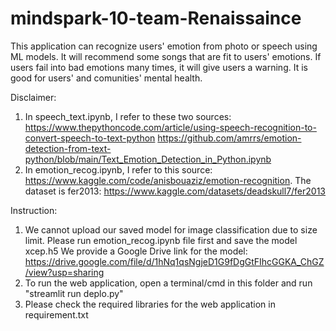 # mindspark-10-team-Renaissaince
This application can recognize users' emotion from photo or speech using ML models. It will recommend some songs that are fit to users' emotions. If users fail into bad emotions many times, it will give users a warning. It is good for users' and comunities' mental health.


Disclaimer:
  1. In speech_text.ipynb, I refer to these two sources: https://www.thepythoncode.com/article/using-speech-recognition-to-convert-speech-to-text-python
     https://github.com/amrrs/emotion-detection-from-text-python/blob/main/Text_Emotion_Detection_in_Python.ipynb
  2. In emotion_recog.ipynb, I refer to this source: https://www.kaggle.com/code/anisbouaziz/emotion-recognition. The dataset is fer2013: 
     https://www.kaggle.com/datasets/deadskull7/fer2013
  
Instruction: 
  1. We cannot upload our saved model for image classification due to size limit. Please run emotion_recog.ipynb file first and save the model xcep.h5
     We provide a Google Drive link for the model: https://drive.google.com/file/d/1hNq1qsNgjeD1G9fDgGtFIhcGGKA_ChGZ/view?usp=sharing
  3. To run the web application, open a terminal/cmd in this folder and run "streamlit run deplo.py"
  4. Please check the required libraries for the web application in requirement.txt
